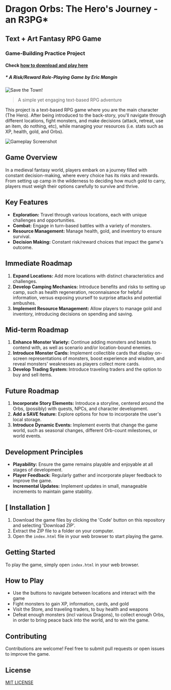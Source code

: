 # Dragon Orbs: The Hero's Journey - an R3PG*

## Text + Art Fantasy RPG Game

### Game-Building Practice Project

#### Check [how to download and play here](#installation)

##### * *A Risk/Reward Role-Playing Game by Eric Mangin*

![Save the Town!](https://github.com/ericsecution/fcc-cert-text-based-rpg/assets/109568180/7c84f903-9f57-467f-a636-11c1d026c485)

> A simple yet engaging text-based RPG adventure

This project is a text-based RPG game where you are the main character (The Hero). After being introduced to the back-story, you'll navigate through different locations, fight monsters, and make decisions (attack, retreat, use an item, do nothing, etc), while managing your resources (i.e. stats such as XP, health, gold, and Orbs).

![Gameplay Screenshot](https://github.com/ericsecution/fcc-cert-text-based-rpg/assets/109568180/25f5b741-98d3-41c2-a9a9-c5cd9d9da17a)

## Game Overview

In a medieval fantasy world, players embark on a journey filled with constant decision-making, where every choice has its risks and rewards. From setting up camp in the wilderness to deciding how much gold to carry, players must weigh their options carefully to survive and thrive.

## Key Features

- **Exploration:** Travel through various locations, each with unique challenges and opportunities.
- **Combat:** Engage in turn-based battles with a variety of monsters.
- **Resource Management:** Manage health, gold, and inventory to ensure survival.
- **Decision Making:** Constant risk/reward choices that impact the game's outcome.

## Immediate Roadmap

1. **Expand Locations:** Add more locations with distinct characteristics and challenges.
2. **Develop Camping Mechanics:** Introduce benefits and risks to setting up camp, such as health regeneration, reconnaisance for helpful information, versus exposing yourself to surprise attacks and potential ambushes.
3. **Implement Resource Management:** Allow players to manage gold and inventory, introducing decisions on spending and saving.

## Mid-term Roadmap

1. **Enhance Monster Variety:** Continue adding monsters and beasts to contend with, as well as scenario and/or location-bound enemies.
2. **Introduce Monster Cards:** Implement collectible cards that display on-screen representations of monsters, boost experience and wisdom, and reveal monsters' weaknesses as players collect more cards.
3. **Develop Trading System:** Introduce traveling traders and the option to buy and sell items.

## Future Roadmap

1. **Incorporate Story Elements:** Introduce a storyline, centered around the Orbs, (possibly) with quests, NPCs, and character development.
2. **Add a SAVE feature:** Explore options for how to incorporate the user's local storage.
3. **Introduce Dynamic Events:** Implement events that change the game world, such as seasonal changes, different Orb-count milestones, or world events.

## Development Principles

- **Playability:** Ensure the game remains playable and enjoyable at all stages of development.
- **Player Feedback:** Regularly gather and incorporate player feedback to improve the game.
- **Incremental Updates:** Implement updates in small, manageable increments to maintain game stability.

## [ Installation ]

1. Download the game files by clicking the 'Code' button on this repository and selecting 'Download ZIP'.
2. Extract the ZIP file to a folder on your computer.
3. Open the `index.html` file in your web browser to start playing the game.

## Getting Started

To play the game, simply open `index.html` in your web browser.

## How to Play

- Use the buttons to navigate between locations and interact with the game
- Fight monsters to gain XP, information, cards, and gold
- Visit the Store, and traveling traders, to buy health and weapons
- Defeat enough monsters (incl various Dragons), to collect enough Orbs, in order to bring peace back into the world, and to win the game.

## Contributing

Contributions are welcome! Feel free to submit pull requests or open issues to improve the game.

## License

[MIT LICENSE](https://github.com/ericsecution/fcc-cert-text-based-rpg/blob/cbeeae41131c2d888d8efe6f61cb4079f3b34cc5/LICENSE)
